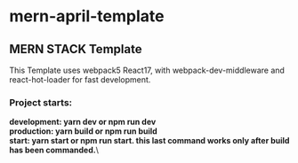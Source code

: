 # mern-april-template

## MERN STACK Template

This Template uses webpack5 React17,
with webpack-dev-middleware and react-hot-loader for fast development.

### Project starts:

**development: yarn dev or npm run dev**\
**production: yarn build or npm run build**\
**start: yarn start or npm run start. this last command works only after build has been commanded.**\
